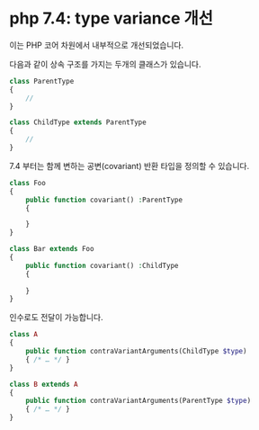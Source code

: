 # php 7.4: type variance 개선
이는 PHP 코어 차원에서 내부적으로 개선되었습니다.

다음과 같이 상속 구조를 가지는 두개의 클래스가 있습니다.

```php
class ParentType
{
    //
}

class ChildType extends ParentType
{
    //
}
```

7.4 부터는 함께 변하는 공변(covariant) 반환 타입을 정의할 수 있습니다.

```php
class Foo
{
    public function covariant() :ParentType
    {

    }
}

class Bar extends Foo
{
    public function covariant() :ChildType
    {
        
    }
}
```

인수로도 전달이 가능합니다.

```php
class A
{
    public function contraVariantArguments(ChildType $type)
    { /* … */ }
}

class B extends A
{
    public function contraVariantArguments(ParentType $type)
    { /* … */ }
}

```